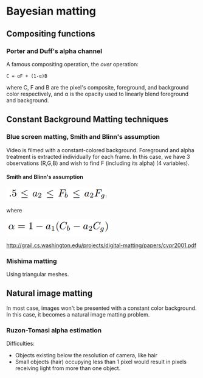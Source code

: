 # Bayesian matting

## Compositing functions

### Porter and Duff's **alpha channel**

A famous compositing operation, the *over* operation:
```
C = αF + (1-α)B
``` 
where C, F and B are the pixel's composite, foreground, and background color respectively, and α is the opacity used to linearly blend foreground and background.

## Constant Background Matting techniques

### Blue screen matting, Smith and Blinn's assumption

Video is filmed with a constant-colored background. Foreground and alpha treatment is extracted individually for each frame. In this case, we have 3 observations (R,G,B) and wish to find F (including its alpha) (4 variables).  

#### Smith and Blinn's assumption
![alt text](./assets/smith_blith_assumption.PNG "Assumption")

where 

![alt text](./assets/smith_blith_equation.PNG "Assumption")


http://grail.cs.washington.edu/projects/digital-matting/papers/cvpr2001.pdf

### Mishima matting

Using triangular meshes.

## Natural image matting

In most case, images won't be presented with a constant color background. In this case, it becomes a natural image matting problem.

### Ruzon-Tomasi alpha estimation

Difficulties:

- Objects existing below the resolution of camera, like hair
- Small objects (hair) occupying less than 1 pixel would result in pixels receiving light from more than one object.